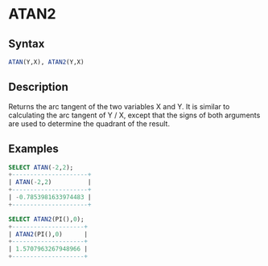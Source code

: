 # ATAN2

## Syntax

```sql
ATAN(Y,X), ATAN2(Y,X)
```

## Description

Returns the arc tangent of the two variables X and Y. It is similar to
calculating the arc tangent of Y / X, except that the signs of both
arguments are used to determine the quadrant of the result.

## Examples

```sql
SELECT ATAN(-2,2);
+---------------------+
| ATAN(-2,2)          |
+---------------------+
| -0.7853981633974483 |
+---------------------+

SELECT ATAN2(PI(),0);
+--------------------+
| ATAN2(PI(),0)      |
+--------------------+
| 1.5707963267948966 |
+--------------------+
```